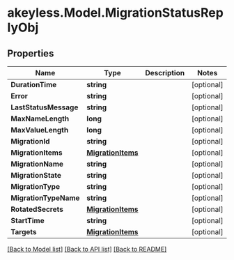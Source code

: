 # akeyless.Model.MigrationStatusReplyObj

## Properties

Name | Type | Description | Notes
------------ | ------------- | ------------- | -------------
**DurationTime** | **string** |  | [optional] 
**Error** | **string** |  | [optional] 
**LastStatusMessage** | **string** |  | [optional] 
**MaxNameLength** | **long** |  | [optional] 
**MaxValueLength** | **long** |  | [optional] 
**MigrationId** | **string** |  | [optional] 
**MigrationItems** | [**MigrationItems**](MigrationItems.md) |  | [optional] 
**MigrationName** | **string** |  | [optional] 
**MigrationState** | **string** |  | [optional] 
**MigrationType** | **string** |  | [optional] 
**MigrationTypeName** | **string** |  | [optional] 
**RotatedSecrets** | [**MigrationItems**](MigrationItems.md) |  | [optional] 
**StartTime** | **string** |  | [optional] 
**Targets** | [**MigrationItems**](MigrationItems.md) |  | [optional] 

[[Back to Model list]](../README.md#documentation-for-models) [[Back to API list]](../README.md#documentation-for-api-endpoints) [[Back to README]](../README.md)

